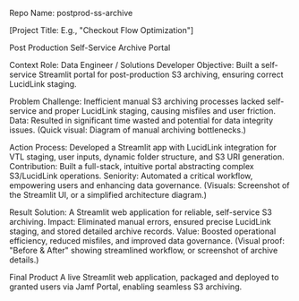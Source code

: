 Repo Name: postprod-ss-archive

[Project Title: E.g., "Checkout Flow Optimization"]


Post Production Self-Service Archive Portal

Context
Role: Data Engineer / Solutions Developer
Objective: Built a self-service Streamlit portal for post-production S3 archiving, ensuring correct LucidLink staging.

Problem
Challenge: Inefficient manual S3 archiving processes lacked self-service and proper LucidLink staging, causing misfiles and user friction.
Data: Resulted in significant time wasted and potential for data integrity issues.
(Quick visual: Diagram of manual archiving bottlenecks.)

Action
Process: Developed a Streamlit app with LucidLink integration for VTL staging, user inputs, dynamic folder structure, and S3 URI generation.
Contribution: Built a full-stack, intuitive portal abstracting complex S3/LucidLink operations.
Seniority: Automated a critical workflow, empowering users and enhancing data governance.
(Visuals: Screenshot of the Streamlit UI, or a simplified architecture diagram.)

Result
Solution: A Streamlit web application for reliable, self-service S3 archiving.
Impact: Eliminated manual errors, ensured precise LucidLink staging, and stored detailed archive records.
Value: Boosted operational efficiency, reduced misfiles, and improved data governance.
(Visual proof: "Before & After" showing streamlined workflow, or screenshot of archive details.)

Final Product
A live Streamlit web application, packaged and deployed to granted users via Jamf Portal, enabling seamless S3 archiving.

